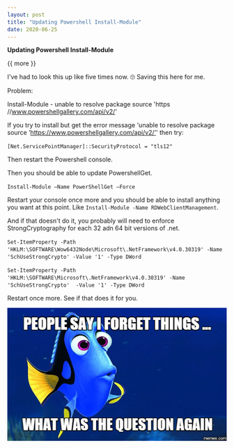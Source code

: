 ```yaml
---
layout: post
title: "Updating Powershell Install-Module"
date: 2020-06-25
---
```


**Updating Powershell Install-Module**

{{ more }}

I've had to look this up like five times now.  :roll_eyes:  Saving this here for me.

Problem:

Install-Module - unable to resolve package source 'https //www.powershellgallery.com/api/v2/'

If you try to install but get the error message 'unable to resolve package source ’https://www.powershellgallery.com/api/v2/’' then try:

`[Net.ServicePointManager]::SecurityProtocol = "tls12"`

Then restart the Powershell console.

Then you should be able to update PowershellGet.

`Install-Module –Name PowerShellGet –Force`

Restart your console once more and you should be able to install anything you want at this point. Like `Install-Module -Name RDWebClientManagement`.

And if that doesn't do it, you probably will need to enforce StrongCryptography for each 32 adn 64 bit versions of .net.

`Set-ItemProperty -Path 'HKLM:\SOFTWARE\Wow6432Node\Microsoft\.NetFramework\v4.0.30319' -Name 'SchUseStrongCrypto' -Value '1' -Type DWord`

`Set-ItemProperty -Path 'HKLM:\SOFTWARE\Microsoft\.NetFramework\v4.0.30319' -Name 'SchUseStrongCrypto'  -Value '1' -Type DWord`

Restart once more.  See if that does it for you.

![Forgetting](https://raw.githubusercontent.com/soccershoe/JustAnotherAdmin/master/images/forgetting.png)